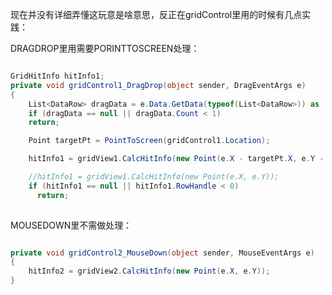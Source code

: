 现在并没有详细弄懂这玩意是啥意思，反正在gridControl里用的时候有几点实践：

DRAGDROP里用需要PORINTTOSCREEN处理：

```csharp

GridHitInfo hitInfo1;
private void gridControl1_DragDrop(object sender, DragEventArgs e)
{
    List<DataRow> dragData = e.Data.GetData(typeof(List<DataRow>)) as     List<DataRow>;
    if (dragData == null || dragData.Count < 1)
    return;

    Point targetPt = PointToScreen(gridControl1.Location);

    hitInfo1 = gridView1.CalcHitInfo(new Point(e.X - targetPt.X, e.Y - targetPt.Y));

    //hitInfo1 = gridView1.CalcHitInfo(new Point(e.X, e.Y));
    if (hitInfo1 == null || hitInfo1.RowHandle < 0)
      return;
      
```

MOUSEDOWN里不需做处理：

```csharp

private void gridControl2_MouseDown(object sender, MouseEventArgs e)
{
    hitInfo2 = gridView2.CalcHitInfo(new Point(e.X, e.Y));
}

```
